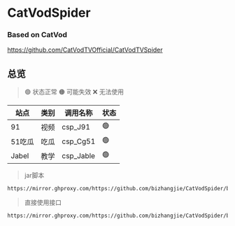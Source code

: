 # CatVodSpider

### Based on CatVod

https://github.com/CatVodTVOfficial/CatVodTVSpider

## 总览

> 🟢 状态正常
> 🟠 可能失效
> ❌ 无法使用

| **站点** | **类别** | **调用名称**  | **状态** |
|--------|--------|-----------| -------- |
| 91     | 视频     | csp_J91   | 🟢       |
| 51吃瓜   | 吃瓜     | csp_Cg51  | 🟢       |
| Jabel  | 教学     | csp_Jable | 🟢       |
> jar脚本
```shell
https://mirror.ghproxy.com/https://github.com/bizhangjie/CatVodSpider/blob/main/jar/custom_spider.jar
```
> 直接使用接口
```shell
https://mirror.ghproxy.com/https://github.com/bizhangjie/CatVodSpider/blob/main/json/index.json
```

